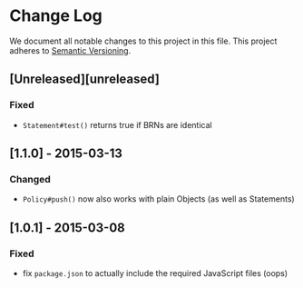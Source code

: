 # Change Log

We document all notable changes to this project in this file.
This project adheres to [Semantic Versioning](http://semver.org/).

## [Unreleased][unreleased]

### Fixed

- `Statement#test()` returns true if BRNs are identical 

## [1.1.0] - 2015-03-13

### Changed

- `Policy#push()` now also works with plain Objects (as well as Statements)

## [1.0.1] - 2015-03-08

### Fixed

- fix `package.json` to actually include the required JavaScript files (oops)

